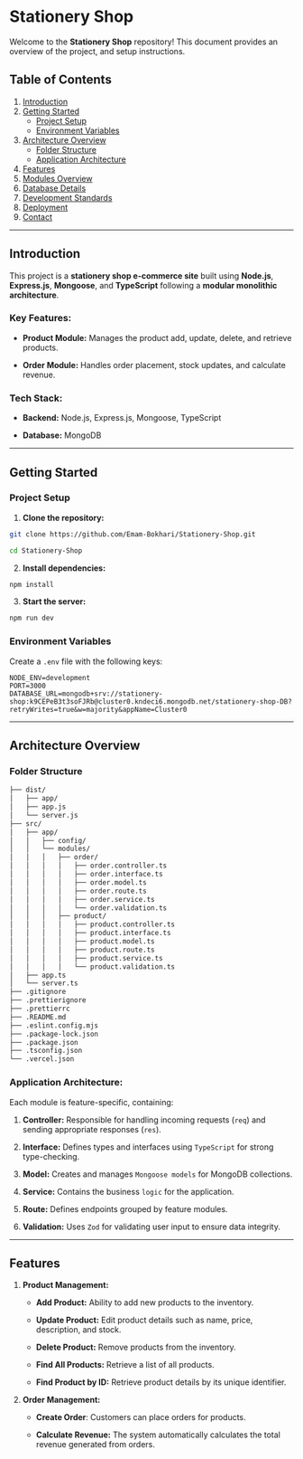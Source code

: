 # Stationery Shop

Welcome to the **Stationery Shop** repository! This document provides an overview of the project, and setup instructions.

## Table of Contents

1. [Introduction](#introduction)
2. [Getting Started](#getting-started)
   - [Project Setup](#project-setup)
   - [Environment Variables](#environment-variables)
3. [Architecture Overview](#architecture-overview)
   - [Folder Structure](#folder-structure)
   - [Application Architecture](#application-architecture)
4. [Features](#features)
5. [Modules Overview](#modules-overview)
6. [Database Details](#database-details)
7. [Development Standards](#development-standards)
8. [Deployment](#deployment)
9. [Contact](#contact)

---

## Introduction

This project is a **stationery shop e-commerce site** built using **Node.js**, **Express.js**, **Mongoose**, and **TypeScript** following a **modular monolithic architecture**.

### Key Features:

- **Product Module:** Manages the product add, update, delete, and retrieve products.

- **Order Module:** Handles order placement, stock updates, and calculate revenue.

### Tech Stack:

- **Backend:** Node.js, Express.js, Mongoose, TypeScript

- **Database:** MongoDB

---

## Getting Started

### Project Setup

1. **Clone the repository:**

```bash
git clone https://github.com/Emam-Bokhari/Stationery-Shop.git

cd Stationery-Shop

```

2. **Install dependencies:**

```bash
npm install
```

3. **Start the server:**

```bash
npm run dev
```

### Environment Variables

Create a `.env` file with the following keys:

```env
NODE_ENV=development
PORT=3000
DATABASE_URL=mongodb+srv://stationery-shop:k9CEPeB3t3soFJRb@cluster0.kndeci6.mongodb.net/stationery-shop-DB?retryWrites=true&w=majority&appName=Cluster0
```

---

## Architecture Overview

### Folder Structure

```bash
├── dist/
│   ├── app/
│   ├── app.js
│   └── server.js
├── src/
│   ├── app/
│   │   ├── config/
│   │   └── modules/
│   │   │   ├── order/
│   │   │   │   ├── order.controller.ts
│   │   │   │   ├── order.interface.ts
│   │   │   │   ├── order.model.ts
│   │   │   │   ├── order.route.ts
│   │   │   │   ├── order.service.ts
│   │   │   │   └── order.validation.ts
│   │   │   ├── product/
│   │   │   │   ├── product.controller.ts
│   │   │   │   ├── product.interface.ts
│   │   │   │   ├── product.model.ts
│   │   │   │   ├── product.route.ts
│   │   │   │   ├── product.service.ts
│   │   │   │   └── product.validation.ts
│   ├── app.ts
│   └── server.ts
├── .gitignore
├── .prettierignore
├── .prettierrc
├── .README.md
├── .eslint.config.mjs
├── .package-lock.json
├── .package.json
├── .tsconfig.json
└── .vercel.json
```

### Application Architecture:

Each module is feature-specific, containing:

1. **Controller:** Responsible for handling incoming requests (`req`) and sending appropriate responses (`res`).

2. **Interface:** Defines types and interfaces using `TypeScript` for strong type-checking.

3. **Model:** Creates and manages `Mongoose models` for MongoDB collections.

4. **Service:** Contains the business `logic` for the application.

5. **Route:** Defines endpoints grouped by feature modules.

6. **Validation:** Uses `Zod` for validating user input to ensure data integrity.

---

## Features

1. **Product Management:**

   - **Add Product:** Ability to add new products to the inventory.

   - **Update Product:** Edit product details such as name, price, description, and stock.

   - **Delete Product:** Remove products from the inventory.

   - **Find All Products:** Retrieve a list of all products.

   - **Find Product by ID:** Retrieve product details by its unique identifier.

2. **Order Management:**

   - **Create Order**: Customers can place orders for products.

   - **Calculate Revenue:** The system automatically calculates the total revenue generated from orders.
